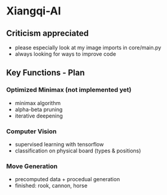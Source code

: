 # Xiangqi-AI

## Criticism appreciated
- please especially look at my image imports in core/main.py
- always looking for ways to improve code

## Key Functions - Plan
### Optimized Minimax (not implemented yet)
- minimax algorithm
- alpha-beta pruning
- iterative deepening

### Computer Vision
- supervised learning with tensorflow
- classification on physical board (types & positions)

### Move Generation
- precomputed data + procedual generation
- finished: rook, cannon, horse
